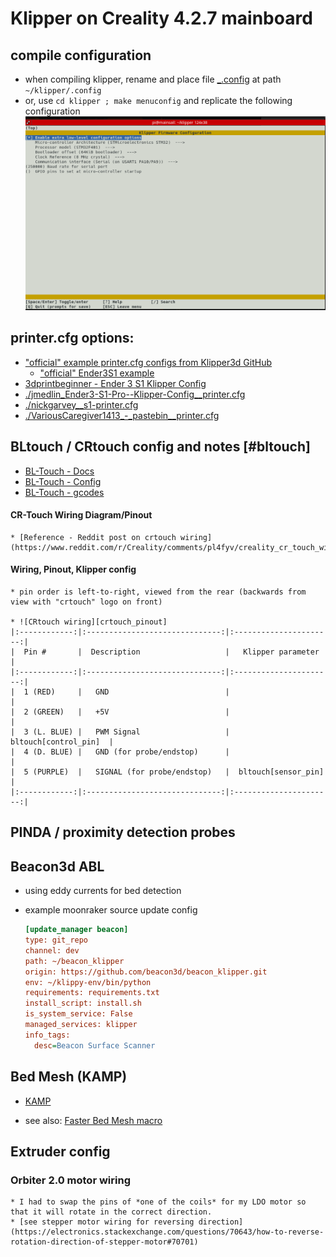 # Klipper on Creality 4.2.7 mainboard

## compile configuration
+ when compiling klipper, rename and place file [_.config](./_.config) at path `~/klipper/.config`
+ or, use `cd klipper ; make menuconfig`
  and replicate the following configuration
  ![klipper menuconfig screenshot](./klipper_menuconfig_screenshot.png)



## printer.cfg options:
+ ["official" example printer.cfg configs from Klipper3d GitHub](https://github.com/Klipper3d/klipper/tree/master/config)
  + ["official" Ender3S1 example](./printer-creality-ender3-s1-2021.cfg)
+ [3dprintbeginner - Ender 3 S1 Klipper Config](https://3dprintbeginner.com/wp-content/uploads/2022/02/Ender-3-S1-Klipper-Config-1.zip)
+ [./jmedlin_Ender3-S1-Pro--Klipper-Config__printer.cfg](https://github.com/jmedlin/Ender3-S1-Pro--Klipper-Config/blob/main/README.md)
+ [./nickgarvey__s1-printer.cfg](https://gist.github.com/nickgarvey/b52aa81e0ef14dca58a501880d07df46)
+ [./VariousCaregiver1413_-_pastebin__printer.cfg](https://pastebin.com/m3vdX6Lk)



## BLtouch / CRtouch config and notes [#bltouch]

  + [BL-Touch - Docs](https://www.klipper3d.org/BLTouch.html#initial-tests)
  + [BL-Touch - Config](https://www.klipper3d.org/Config_Reference.html?h=bltouch#bltouch)
  + [BL-Touch - gcodes](https://www.klipper3d.org/G-Codes.html#bltouch)

  #### CR-Touch Wiring Diagram/Pinout
    * [Reference - Reddit post on crtouch wiring](https://www.reddit.com/r/Creality/comments/pl4fyv/creality_cr_touch_wiring_diagrampinout/)
  
  #### Wiring, Pinout, Klipper config
    * pin order is left-to-right, viewed from the rear (backwards from view with "crtouch" logo on front)

    * ![CRtouch wiring][crtouch_pinout]
    |:------------:|:------------------------------:|:----------------------:|
    |  Pin #       |  Description                   |   Klipper parameter    |
    |:------------:|:------------------------------:|:----------------------:|
    |  1 (RED)     |   GND                          |                        |
    |  2 (GREEN)   |   +5V                          |                        |
    |  3 (L. BLUE) |   PWM Signal                   |  bltouch[control_pin]  |
    |  4 (D. BLUE) |   GND (for probe/endstop)      |                        |
    |  5 (PURPLE)  |   SIGNAL (for probe/endstop)   |  bltouch[sensor_pin]   |
    |:------------:|:------------------------------:|:----------------------:|


## PINDA / proximity detection probes



## Beacon3d ABL 
  + using eddy currents for bed detection

  + example moonraker source update config
    ```cfg
    [update_manager beacon]
    type: git_repo
    channel: dev
    path: ~/beacon_klipper
    origin: https://github.com/beacon3d/beacon_klipper.git
    env: ~/klippy-env/bin/python
    requirements: requirements.txt
    install_script: install.sh
    is_system_service: False
    managed_services: klipper
    info_tags:
      desc=Beacon Surface Scanner
    ```

## Bed Mesh (KAMP)
  + [KAMP](https://github.com/kyleisah/Klipper-Adaptive-Meshing-Purging)

  + see also: [Faster Bed Mesh macro](https://3dprintbeginner.com/faster-klipper-bed-probing-macro/)


## Extruder config

  ### Orbiter 2.0 motor wiring

    * I had to swap the pins of *one of the coils* for my LDO motor so that it will rotate in the correct direction.
    * [see stepper motor wiring for reversing direction](https://electronics.stackexchange.com/questions/70643/how-to-reverse-rotation-direction-of-stepper-motor#70701)


[crtouch_pinout]: https://preview.redd.it/t8x2xttg6xv81.png
